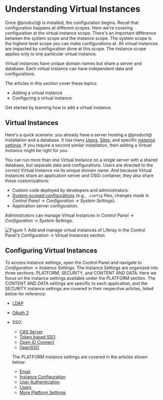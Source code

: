 # Understanding Virtual Instances

Once @product@ is installed, the configuration begins. Recall that configuration happens at different scopes. Here we're covering configuration at the virtual instance scope. There's an important difference between the system scope and the instance scope. The system scope is the highest level scope you can make configurations at. All virtual instances are impacted by configuration done at this scope. The instance scope applies only to one particular virtual instance.

Virtual instances have unique domain names but share a server and database. Each virtual instance can have independent data and configurations. 

The articles in this section cover these topics:

- Adding a virtual instance
- Configuring a virtual instance

Get started by learning how to add a virtual instance. 

## Virtual Instances

Here's a quick scenario: you already have a server hosting a @product@ installation and a database. It has many [Users](/docs/7-2/user/-/knowledge_base/u/users-and-organizations), [Sites](/docs/7-2/user/-/knowledge_base/u/building-a-site), and specific [instance settings](/docs/7-2/user/-/knowledge_base/u/instance-configuration-instance-settings#general).  If you require a second similar installation, then adding a *Virtual Instance* might be right for you. 

You can run more than one Virtual Instance on a single server with a shared database, but separate data and configurations. Users are directed to the correct Virtual Instance via its unique domain name. And because Virtual Instances share an application server and OSGi container, they also share these customizations: 

-  Custom code deployed by developers and administrators.
-  [System-scoped configurations](/docs/7-2/user/-/knowledge_base/u/system-settings) (e.g., `.config` files, changes made in *Control Panel* &rarr; *Configuration* &rarr; *System Settings*). 
-  Application server configuration.

Administrators can manage Virtual Instances in *Control Panel* &rarr; *Configuration* &rarr; *System Settings*.

![Figure 1: Add and manage virtual instances of Liferay in the Control Panel's *Configuration* &rarr; *Virtual Instances* section.](../../../images/virtual-instances.png)

## Configuring Virtual Instances

To access instance settings, open the Control Panel and navigate to *Configuration* &rarr; *Instance Settings*. The Instance Settings are organized into three sections: PLATFORM, SECURITY, and CONTENT AND DATA. Here we focus on the instance settings available under the PLATFORM section. The CONTENT AND DATA settings are specific to each application, and the SECURITY instance settings are covered in their respective articles, listed below for reference:

- [LDAP](/docs/7-2/deploy/-/knowledge_base/d/configuring-ldap)
- [OAuth 2](/docs/7-2/deploy/-/knowledge_base/d/oauth2-scopes#creating-the-authorization-page)
- SSO: 
  - [CAS Server](/docs/7-2/deploy/-/knowledge_base/d/cas-central-authentication-service-single-sign-on-authentication)
  - [Token based SSO](/docs/7-2/deploy/-/knowledge_base/d/token-based-single-sign-on-authentication)
  <!-- [Facebook Connect]() Add back once article is available-->
  - [Open ID Connect](/docs/7-2/deploy/-/knowledge_base/d/authenticating-with-openid-connect#enabling-openid-connect-authentication)
  - [OpenSSO](/docs/7-2/deploy/-/knowledge_base/d/opensso-single-sign-on-authentication)

  The PLATFORM instance settings are covered in the articles shown below:

  - [Email](/docs/7-2/user/-/knowledge_base/u/email-instance-settings)
  - [Instance Configuration](/docs/7-2/user/-/knowledge_base/u/instance-configuration-instance-settings)
  - [User Authentication](/docs/7-2/user/-/knowledge_base/u/user-authentication-instance-settings)
  - [Users](/docs/7-2/user/-/knowledge_base/u/users-instance-settings)
  - [More Platform Settings](/docs/7-2/user/-/knowledge_base/u/more-platform-section-instance-settings)
